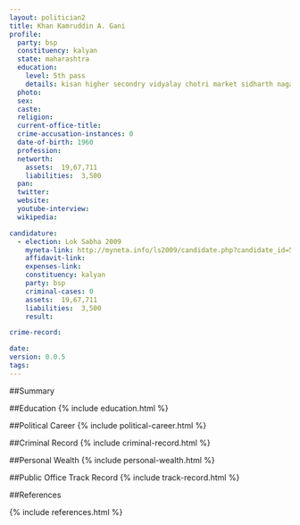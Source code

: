 ```yaml
---
layout: politician2
title: Khan Kamruddin A. Gani
profile: 
  party: bsp
  constituency: kalyan
  state: maharashtra
  education: 
    level: 5th pass
    details: kisan higher secondry vidyalay chotri market sidharth nagar, uttar pradesh
  photo: 
  sex: 
  caste: 
  religion: 
  current-office-title: 
  crime-accusation-instances: 0
  date-of-birth: 1960
  profession: 
  networth: 
    assets:  19,67,711
    liabilities:  3,500
  pan: 
  twitter: 
  website: 
  youtube-interview: 
  wikipedia: 

candidature: 
  - election: Lok Sabha 2009
    myneta-link: http://myneta.info/ls2009/candidate.php?candidate_id=5324
    affidavit-link: 
    expenses-link: 
    constituency: kalyan 
    party: bsp
    criminal-cases: 0
    assets:  19,67,711
    liabilities:  3,500
    result:  

crime-record: 

date: 
version: 0.0.5
tags: 
---
```

##Summary


##Education
{% include education.html %}


##Political Career
{% include political-career.html %}


##Criminal Record
{% include criminal-record.html %}


##Personal Wealth
{% include personal-wealth.html %}


##Public Office Track Record
{% include track-record.html %}


##References


{% include references.html %}